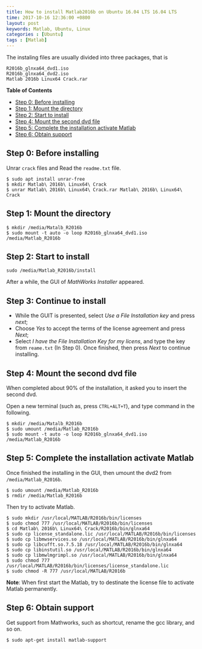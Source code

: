 ```yaml
---
title: How to install Matlab2016b on Ubuntu 16.04 LTS 16.04 LTS
time: 2017-10-16 12:36:00 +0800
layout: post
keywords: Matlab, Ubuntu, Linux
categories : [Ubuntu]
tags : [Matlab]
---
```


The instaling files are usually divided into three packages, that is

```
R2016b_glnxa64_dvd1.iso
R2016b_glnxa64_dvd2.iso
Matlab 2016b Linux64 Crack.rar
```

**Table of Contents**

- [Step 0: Before installing](#step-0-before-installing)
- [Step 1: Mount the directory](#step-1-mount-the-directory)
- [Step 2: Start to install](#step-2-start-to-install)
- [Step 4: Mount the second dvd file](#step-4-mount-the-second-dvd-file)
- [Step 5: Complete the installation activate Matlab](#step-5-complete-the-installation-activate-matlab)
- [Step 6: Obtain support](#step-6-obtain-support)

Step 0: Before installing
-------------------------

Unrar `crack` files and Read the `readme.txt` file.

```
$ sudo apt install unrar-free
$ mkdir Matlab\ 2016b\ Linux64\ Crack
$ unrar Matlab\ 2016b\ Linux64\ Crack.rar Matlab\ 2016b\ Linux64\ Crack
```

Step 1: Mount the directory
-------------------------------------------

```
$ mkdir /media/Matalb_R2016b
$ sudo mount -t auto -o loop R2016b_glnxa64_dvd1.iso /media/Matlab_R2016b
```

Step 2: Start to install
------------------------

```
sudo /media/Matlab_R2016b/install
```

After a while, the GUI of *MathWorks Installer* appeared.

Step 3: Continue to install
--------------------------- 

- While the GUIT is presented, select *Use a File Installation key* and press *next*;
- Choose *Yes* to accept the terms of the license agreement and press *Next*;
- Select *I have the File Installation Key for my licens*, and type the key from `reame.txt` (In Step 0). Once finished, then press *Next* to continue installing.

Step 4: Mount the second dvd file
---------------------------------

When completed about 90% of the installation, it asked you to insert the second dvd. 

Open a new terminal (such as, press `CTRL+ALT+T`), and type command in the following.

```
$ mkdir /media/Matalb_R2016b
$ sudo umount /media/Matlab_R2016b
$ sudo mount -t auto -o loop R2016b_glnxa64_dvd1.iso /media/Matlab_R2016b
```

Step 5: Complete the installation activate Matlab
-------------------------------------------------

Once finished the installing in the GUI, then umount the dvd2 from `/media/Matlab_R2016b`.

```
$ sudo umount /media/Matlab_R2016b
$ rmdir /media/Matlab_R2016b
```

Then try to activate Matlab.

```
$ sudo mkdir /usr/local/MATLAB/R2016b/bin/licenses
$ sudo chmod 777 /usr/local/MATLAB/R2016b/bin/licenses
$ cd Matlab\ 2016b\ Linux64\ Crack/R2016b/bin/glnxa64
$ sudo cp license_standalone.lic /usr/local/MATLAB/R2016b/bin/licenses
$ sudo cp libmwservices.so /usr/local/MATLAB/R2016b/bin/glnxa64
$ sudo cp libcufft.so.7.5.18 /usr/local/MATLAB/R2016b/bin/glnxa64
$ sudo cp libinstutil.so /usr/local/MATLAB/R2016b/bin/glnxa64
$ sudo cp libmwlmgrimpl.so /usr/local/MATLAB/R2016b/bin/glnxa64
$ sudo chmod 777 /usr/local/MATLAB/R2016b/bin/licenses/license_standalone.lic
$ sudo chmod -R 777 /usr/local/MATLAB/R2016b
```

**Note**: When first start the Matlab, try to destinate the license file to activate Matlab permanently.

Step 6: Obtain support
----------------------

Get support from Mathworks, such as shortcut, rename the gcc library, and so on.

```
$ sudo apt-get install matlab-support
```

